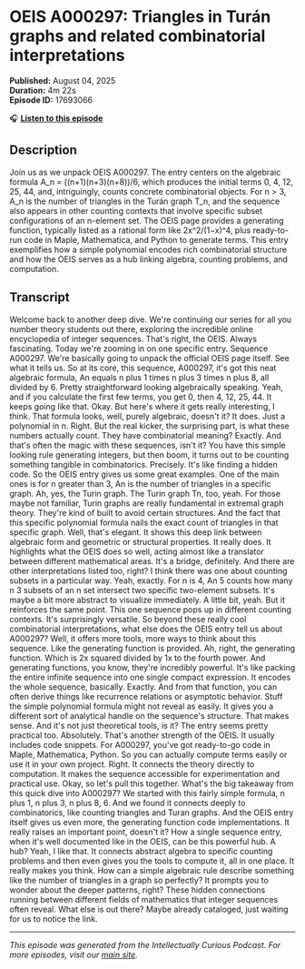 # OEIS A000297: Triangles in Turán graphs and related combinatorial interpretations

**Published:** August 04, 2025  
**Duration:** 4m 22s  
**Episode ID:** 17693066

🎧 **[Listen to this episode](https://intellectuallycurious.buzzsprout.com/2529712/episodes/17693066-oeis-a000297-triangles-in-turán-graphs-and-related-combinatorial-interpretations)**

## Description

Join us as we unpack OEIS A000297. The entry centers on the algebraic formula A_n = ((n+1)(n+3)(n+8))/6, which produces the initial terms 0, 4, 12, 25, 44, and, intriguingly, counts concrete combinatorial objects. For n > 3, A_n is the number of triangles in the Turán graph T_n, and the sequence also appears in other counting contexts that involve specific subset configurations of an n-element set. The OEIS page provides a generating function, typically listed as a rational form like 2x^2/(1−x)^4, plus ready-to-run code in Maple, Mathematica, and Python to generate terms. This entry exemplifies how a simple polynomial encodes rich combinatorial structure and how the OEIS serves as a hub linking algebra, counting problems, and computation.

## Transcript

Welcome back to another deep dive. We're continuing our series for all you number theory students out there, exploring the incredible online encyclopedia of integer sequences. That's right, the OEIS. Always fascinating. Today we're zooming in on one specific entry. Sequence A000297. We're basically going to unpack the official OEIS page itself. See what it tells us. So at its core, this sequence, A000297, it's got this neat algebraic formula, An equals n plus 1 times n plus 3 times n plus 8, all divided by 6. Pretty straightforward looking algebraically speaking. Yeah, and if you calculate the first few terms, you get 0, then 4, 12, 25, 44. It keeps going like that. Okay. But here's where it gets really interesting, I think. That formula looks, well, purely algebraic, doesn't it? It does. Just a polynomial in n. Right. But the real kicker, the surprising part, is what these numbers actually count. They have combinatorial meaning? Exactly. And that's often the magic with these sequences, isn't it? You have this simple looking rule generating integers, but then boom, it turns out to be counting something tangible in combinatorics. Precisely. It's like finding a hidden code. So the OEIS entry gives us some great examples. One of the main ones is for n greater than 3, An is the number of triangles in a specific graph. Ah, yes, the Turin graph. The Turin graph Tn, too, yeah. For those maybe not familiar, Turin graphs are really fundamental in extremal graph theory. They're kind of built to avoid certain structures. And the fact that this specific polynomial formula nails the exact count of triangles in that specific graph. Well, that's elegant. It shows this deep link between algebraic form and geometric or structural properties. It really does. It highlights what the OEIS does so well, acting almost like a translator between different mathematical areas. It's a bridge, definitely. And there are other interpretations listed too, right? I think there was one about counting subsets in a particular way. Yeah, exactly. For n is 4, An 5 counts how many n 3 subsets of an n set intersect two specific two-element subsets. It's maybe a bit more abstract to visualize immediately. A little bit, yeah. But it reinforces the same point. This one sequence pops up in different counting contexts. It's surprisingly versatile. So beyond these really cool combinatorial interpretations, what else does the OEIS entry tell us about A000297? Well, it offers more tools, more ways to think about this sequence. Like the generating function is provided. Ah, right, the generating function. Which is 2x squared divided by 1x to the fourth power. And generating functions, you know, they're incredibly powerful. It's like packing the entire infinite sequence into one single compact expression. It encodes the whole sequence, basically. Exactly. And from that function, you can often derive things like recurrence relations or asymptotic behavior. Stuff the simple polynomial formula might not reveal as easily. It gives you a different sort of analytical handle on the sequence's structure. That makes sense. And it's not just theoretical tools, is it? The entry seems pretty practical too. Absolutely. That's another strength of the OEIS. It usually includes code snippets. For A000297, you've got ready-to-go code in Maple, Mathematica, Python. So you can actually compute terms easily or use it in your own project. Right. It connects the theory directly to computation. It makes the sequence accessible for experimentation and practical use. Okay, so let's pull this together. What's the big takeaway from this quick dive into A000297? We started with this fairly simple formula, n plus 1, n plus 3, n plus 8, 6. And we found it connects deeply to combinatorics, like counting triangles and Turan graphs. And the OEIS entry itself gives us even more, the generating function code implementations. It really raises an important point, doesn't it? How a single sequence entry, when it's well documented like in the OEIS, can be this powerful hub. A hub? Yeah, I like that. It connects abstract algebra to specific counting problems and then even gives you the tools to compute it, all in one place. It really makes you think. How can a simple algebraic rule describe something like the number of triangles in a graph so perfectly? It prompts you to wonder about the deeper patterns, right? These hidden connections running between different fields of mathematics that integer sequences often reveal. What else is out there? Maybe already cataloged, just waiting for us to notice the link.

---
*This episode was generated from the Intellectually Curious Podcast. For more episodes, visit our [main site](https://intellectuallycurious.buzzsprout.com).*
